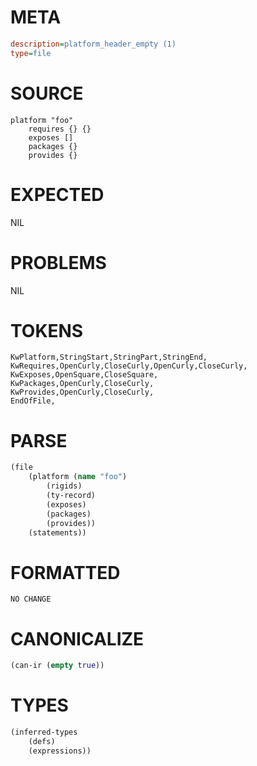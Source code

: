 # META
~~~ini
description=platform_header_empty (1)
type=file
~~~
# SOURCE
~~~roc
platform "foo"
	requires {} {}
	exposes []
	packages {}
	provides {}
~~~
# EXPECTED
NIL
# PROBLEMS
NIL
# TOKENS
~~~zig
KwPlatform,StringStart,StringPart,StringEnd,
KwRequires,OpenCurly,CloseCurly,OpenCurly,CloseCurly,
KwExposes,OpenSquare,CloseSquare,
KwPackages,OpenCurly,CloseCurly,
KwProvides,OpenCurly,CloseCurly,
EndOfFile,
~~~
# PARSE
~~~clojure
(file
	(platform (name "foo")
		(rigids)
		(ty-record)
		(exposes)
		(packages)
		(provides))
	(statements))
~~~
# FORMATTED
~~~roc
NO CHANGE
~~~
# CANONICALIZE
~~~clojure
(can-ir (empty true))
~~~
# TYPES
~~~clojure
(inferred-types
	(defs)
	(expressions))
~~~
